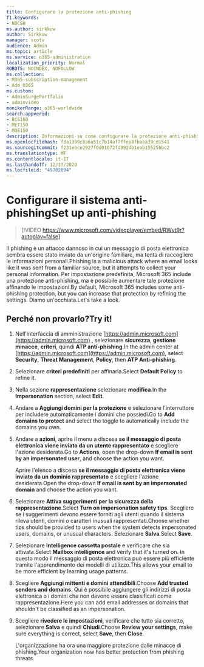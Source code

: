 ```yaml
---
title: Configurare la protezione anti-phishing
f1.keywords:
- NOCSH
ms.author: sirkkuw
author: Sirkkuw
manager: scotv
audience: Admin
ms.topic: article
ms.service: o365-administration
localization_priority: Normal
ROBOTS: NOINDEX, NOFOLLOW
ms.collection:
- M365-subscription-management
- Adm_O365
ms.custom:
- AdminSurgePortfolio
- adminvideo
monikerRange: o365-worldwide
search.appverid:
- BCS160
- MET150
- MOE150
description: Informazioni su come configurare la protezione anti-phishing.
ms.openlocfilehash: f3a1399c8a6a51c7b14af7ffea8fbaea39cd1541
ms.sourcegitcommit: f231eece2927f0d01072fd092db1eab15525bbc2
ms.translationtype: MT
ms.contentlocale: it-IT
ms.lasthandoff: 12/17/2020
ms.locfileid: "49702894"
---
```

# <a name="set-up-anti-phishing"></a><span data-ttu-id="71927-103">Configurare il sistema anti-phishing</span><span class="sxs-lookup"><span data-stu-id="71927-103">Set up anti-phishing</span></span>

> [!VIDEO https://www.microsoft.com/videoplayer/embed/RWvt9r?autoplay=false]

<span data-ttu-id="71927-104">Il phishing è un attacco dannoso in cui un messaggio di posta elettronica sembra essere stato inviato da un'origine familiare, ma tenta di raccogliere le informazioni personali.</span><span class="sxs-lookup"><span data-stu-id="71927-104">Phishing is a malicious attack where an email looks like it was sent from a familiar source, but it attempts to collect your personal information.</span></span> <span data-ttu-id="71927-105">Per impostazione predefinita, Microsoft 365 include una protezione anti-phishing, ma è possibile aumentare tale protezione affinando le impostazioni.</span><span class="sxs-lookup"><span data-stu-id="71927-105">By default, Microsoft 365 includes some anti-phishing protection, but you can increase that protection by refining the settings.</span></span> <span data-ttu-id="71927-106">Diamo un'occhiata.</span><span class="sxs-lookup"><span data-stu-id="71927-106">Let's take a look.</span></span>

## <a name="try-it"></a><span data-ttu-id="71927-107">Perché non provarlo?</span><span class="sxs-lookup"><span data-stu-id="71927-107">Try it!</span></span>

1. <span data-ttu-id="71927-108">Nell'interfaccia di amministrazione [https://admin.microsoft.com](https://admin.microsoft.com) , selezionare **sicurezza**, **gestione minacce**, **criteri**, quindi **ATP anti-phishing**.</span><span class="sxs-lookup"><span data-stu-id="71927-108">In the admin center at [https://admin.microsoft.com](https://admin.microsoft.com), select **Security**, **Threat Management**, **Policy**, then **ATP Anti-phishing**.</span></span>
1. <span data-ttu-id="71927-109">Selezionare **criteri predefiniti** per affinarla.</span><span class="sxs-lookup"><span data-stu-id="71927-109">Select **Default Policy** to refine it.</span></span>
1. <span data-ttu-id="71927-110">Nella sezione **rappresentazione** selezionare **modifica**.</span><span class="sxs-lookup"><span data-stu-id="71927-110">In the **Impersonation** section, select **Edit**.</span></span>
1. <span data-ttu-id="71927-111">Andare a **Aggiungi domini per la protezione** e selezionare l'interruttore per includere automaticamente i domini che possiedi.</span><span class="sxs-lookup"><span data-stu-id="71927-111">Go to **Add domains to protect** and select the toggle to automatically include the domains you own.</span></span>
1. <span data-ttu-id="71927-112">Andare a **azioni**, aprire il menu a discesa **se il messaggio di posta elettronica viene inviato da un utente rappresentato** e scegliere l'azione desiderata.</span><span class="sxs-lookup"><span data-stu-id="71927-112">Go to **Actions**, open the drop-down **If email is sent by an impersonated user**, and choose the action you want.</span></span>

    <span data-ttu-id="71927-113">Aprire l'elenco a discesa **se il messaggio di posta elettronica viene inviato da un dominio rappresentato** e scegliere l'azione desiderata.</span><span class="sxs-lookup"><span data-stu-id="71927-113">Open the drop-down **If email is sent by an impersonated domain** and choose the action you want.</span></span>
1. <span data-ttu-id="71927-114">Selezionare **Attiva suggerimenti per la sicurezza della rappresentazione**.</span><span class="sxs-lookup"><span data-stu-id="71927-114">Select **Turn on impersonation safety tips**.</span></span> <span data-ttu-id="71927-115">Scegliere se i suggerimenti devono essere forniti agli utenti quando il sistema rileva utenti, domini o caratteri inusuali rappresentati.</span><span class="sxs-lookup"><span data-stu-id="71927-115">Choose whether tips should be provided to users when the system detects impersonated users, domains, or unusual characters.</span></span> <span data-ttu-id="71927-116">Selezionare **Salva**.</span><span class="sxs-lookup"><span data-stu-id="71927-116">Select **Save**.</span></span>
1. <span data-ttu-id="71927-117">Selezionare **Intelligence cassetta postale** e verificare che sia attivata.</span><span class="sxs-lookup"><span data-stu-id="71927-117">Select **Mailbox intelligence** and verify that it's turned on.</span></span> <span data-ttu-id="71927-118">In questo modo il messaggio di posta elettronica può essere più efficiente tramite l'apprendimento dei modelli di utilizzo.</span><span class="sxs-lookup"><span data-stu-id="71927-118">This allows your email to be more efficient by learning usage patterns.</span></span>
1. <span data-ttu-id="71927-119">Scegliere **Aggiungi mittenti e domini attendibili**.</span><span class="sxs-lookup"><span data-stu-id="71927-119">Choose **Add trusted senders and domains**.</span></span> <span data-ttu-id="71927-120">Qui è possibile aggiungere gli indirizzi di posta elettronica o i domini che non devono essere classificati come rappresentazione.</span><span class="sxs-lookup"><span data-stu-id="71927-120">Here you can add email addresses or domains that shouldn't be classified as an impersonation.</span></span>
1. <span data-ttu-id="71927-121">Scegliere **rivedere le impostazioni**, verificare che tutto sia corretto, selezionare **Salva** e quindi **Chiudi**.</span><span class="sxs-lookup"><span data-stu-id="71927-121">Choose **Review your settings**, make sure everything is correct, select **Save**, then **Close**.</span></span>

    <span data-ttu-id="71927-122">L'organizzazione ha ora una maggiore protezione dalle minacce di phishing.</span><span class="sxs-lookup"><span data-stu-id="71927-122">Your organization now has better protection from phishing threats.</span></span>